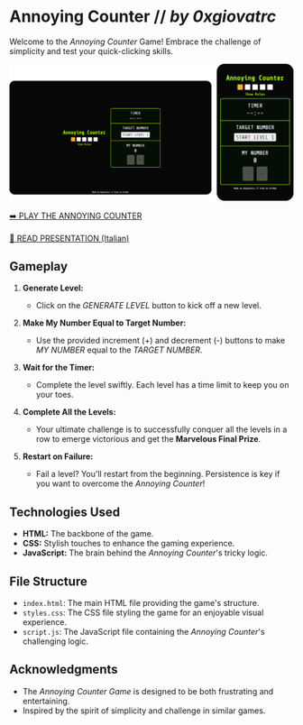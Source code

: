 # Annoying Counter // *by 0xgiovatrc*

Welcome to the *Annoying Counter* Game! Embrace the challenge of simplicity and test your quick-clicking skills.

<a href="https://0xgiovatrc.github.io/annoyingCounter/"><img src="assets/img/demo-annoyingCounter.png"></a>

<a href="https://0xgiovatrc.github.io/annoyingCounter/">➡️ PLAY THE ANNOYING COUNTER</a><br><br>
<a href="https://drive.google.com/file/d/1SOA0Xhhyk5mhP6dKvUht2O7eNZWFjheV/view?usp=sharing">📜 READ PRESENTATION (Italian)</a>

## Gameplay

1. **Generate Level:**
   - Click on the *GENERATE LEVEL* button to kick off a new level.

2. **Make My Number Equal to Target Number:**
   - Use the provided increment (+) and decrement (-) buttons to make *MY NUMBER* equal to the *TARGET NUMBER*.

3. **Wait for the Timer:**
   - Complete the level swiftly. Each level has a time limit to keep you on your toes.

4. **Complete All the Levels:**
   - Your ultimate challenge is to successfully conquer all the levels in a row to emerge victorious and get the **Marvelous Final Prize**.

5. **Restart on Failure:**
   - Fail a level? You'll restart from the beginning. Persistence is key if you want to overcome the *Annoying Counter*!

## Technologies Used

- **HTML:** The backbone of the game.
- **CSS:** Stylish touches to enhance the gaming experience.
- **JavaScript:** The brain behind the *Annoying Counter*'s tricky logic.

## File Structure

- `index.html`: The main HTML file providing the game's structure.
- `styles.css`: The CSS file styling the game for an enjoyable visual experience.
- `script.js`: The JavaScript file containing the *Annoying Counter*'s challenging logic.

## Acknowledgments

- The *Annoying Counter Game* is designed to be both frustrating and entertaining.
- Inspired by the spirit of simplicity and challenge in similar games.
